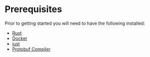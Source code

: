 # Prerequisites

Prior to getting started you will need to have the following installed:

- [Rust](https://www.rust-lang.org/tools/install)
- [Docker](https://docs.docker.com/get-docker/)
- [just](https://github.com/casey/just)
- [Protobuf Compiler](https://grpc.io/docs/protoc-installation/)
